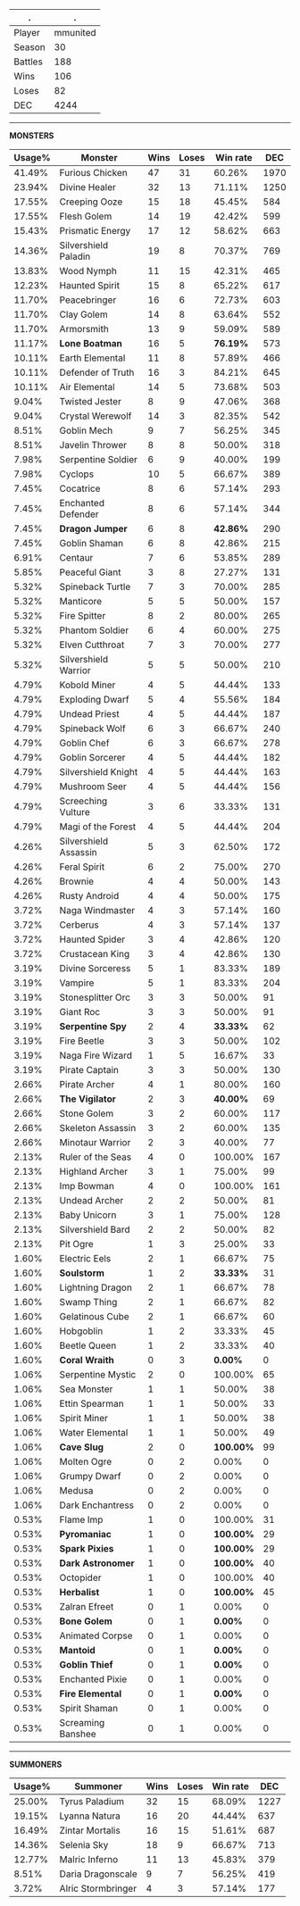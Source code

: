 .|.
|-|-
Player|mmunited
Season|30
Battles|188
Wins|106
Loses|82
DEC|4244

---
**MONSTERS**

Usage%|Monster|Wins|Loses|Win rate|DEC|
-|-|-|-|-|-|
41.49%|Furious Chicken|47|31|60.26%|1970|
23.94%|Divine Healer|32|13|71.11%|1250|
17.55%|Creeping Ooze|15|18|45.45%|584|
17.55%|Flesh Golem|14|19|42.42%|599|
15.43%|Prismatic Energy|17|12|58.62%|663|
14.36%|Silvershield Paladin|19|8|70.37%|769|
13.83%|Wood Nymph|11|15|42.31%|465|
12.23%|Haunted Spirit|15|8|65.22%|617|
11.70%|Peacebringer|16|6|72.73%|603|
11.70%|Clay Golem|14|8|63.64%|552|
11.70%|Armorsmith|13|9|59.09%|589|
11.17%|**Lone Boatman**|16|5|**76.19%**|573|
10.11%|Earth Elemental|11|8|57.89%|466|
10.11%|Defender of Truth|16|3|84.21%|645|
10.11%|Air Elemental|14|5|73.68%|503|
9.04%|Twisted Jester|8|9|47.06%|368|
9.04%|Crystal Werewolf|14|3|82.35%|542|
8.51%|Goblin Mech|9|7|56.25%|345|
8.51%|Javelin Thrower|8|8|50.00%|318|
7.98%|Serpentine Soldier|6|9|40.00%|199|
7.98%|Cyclops|10|5|66.67%|389|
7.45%|Cocatrice|8|6|57.14%|293|
7.45%|Enchanted Defender|8|6|57.14%|344|
7.45%|**Dragon Jumper**|6|8|**42.86%**|290|
7.45%|Goblin Shaman|6|8|42.86%|215|
6.91%|Centaur|7|6|53.85%|289|
5.85%|Peaceful Giant|3|8|27.27%|131|
5.32%|Spineback Turtle|7|3|70.00%|285|
5.32%|Manticore|5|5|50.00%|157|
5.32%|Fire Spitter|8|2|80.00%|265|
5.32%|Phantom Soldier|6|4|60.00%|275|
5.32%|Elven Cutthroat|7|3|70.00%|277|
5.32%|Silvershield Warrior|5|5|50.00%|210|
4.79%|Kobold Miner|4|5|44.44%|133|
4.79%|Exploding Dwarf|5|4|55.56%|184|
4.79%|Undead Priest|4|5|44.44%|187|
4.79%|Spineback Wolf|6|3|66.67%|240|
4.79%|Goblin Chef|6|3|66.67%|278|
4.79%|Goblin Sorcerer|4|5|44.44%|182|
4.79%|Silvershield Knight|4|5|44.44%|163|
4.79%|Mushroom Seer|4|5|44.44%|156|
4.79%|Screeching Vulture|3|6|33.33%|131|
4.79%|Magi of the Forest|4|5|44.44%|204|
4.26%|Silvershield Assassin|5|3|62.50%|172|
4.26%|Feral Spirit|6|2|75.00%|270|
4.26%|Brownie|4|4|50.00%|143|
4.26%|Rusty Android|4|4|50.00%|175|
3.72%|Naga Windmaster|4|3|57.14%|160|
3.72%|Cerberus|4|3|57.14%|137|
3.72%|Haunted Spider|3|4|42.86%|120|
3.72%|Crustacean King|3|4|42.86%|130|
3.19%|Divine Sorceress|5|1|83.33%|189|
3.19%|Vampire|5|1|83.33%|204|
3.19%|Stonesplitter Orc|3|3|50.00%|91|
3.19%|Giant Roc|3|3|50.00%|91|
3.19%|**Serpentine Spy**|2|4|**33.33%**|62|
3.19%|Fire Beetle|3|3|50.00%|102|
3.19%|Naga Fire Wizard|1|5|16.67%|33|
3.19%|Pirate Captain|3|3|50.00%|130|
2.66%|Pirate Archer|4|1|80.00%|160|
2.66%|**The Vigilator**|2|3|**40.00%**|69|
2.66%|Stone Golem|3|2|60.00%|117|
2.66%|Skeleton Assassin|3|2|60.00%|135|
2.66%|Minotaur Warrior|2|3|40.00%|77|
2.13%|Ruler of the Seas|4|0|100.00%|167|
2.13%|Highland Archer|3|1|75.00%|99|
2.13%|Imp Bowman|4|0|100.00%|161|
2.13%|Undead Archer|2|2|50.00%|81|
2.13%|Baby Unicorn|3|1|75.00%|128|
2.13%|Silvershield Bard|2|2|50.00%|82|
2.13%|Pit Ogre|1|3|25.00%|33|
1.60%|Electric Eels|2|1|66.67%|75|
1.60%|**Soulstorm**|1|2|**33.33%**|31|
1.60%|Lightning Dragon|2|1|66.67%|78|
1.60%|Swamp Thing|2|1|66.67%|82|
1.60%|Gelatinous Cube|2|1|66.67%|60|
1.60%|Hobgoblin|1|2|33.33%|45|
1.60%|Beetle Queen|1|2|33.33%|40|
1.60%|**Coral Wraith**|0|3|**0.00%**|0|
1.06%|Serpentine Mystic|2|0|100.00%|65|
1.06%|Sea Monster|1|1|50.00%|38|
1.06%|Ettin Spearman|1|1|50.00%|33|
1.06%|Spirit Miner|1|1|50.00%|38|
1.06%|Water Elemental|1|1|50.00%|49|
1.06%|**Cave Slug**|2|0|**100.00%**|99|
1.06%|Molten Ogre|0|2|0.00%|0|
1.06%|Grumpy Dwarf|0|2|0.00%|0|
1.06%|Medusa|0|2|0.00%|0|
1.06%|Dark Enchantress|0|2|0.00%|0|
0.53%|Flame Imp|1|0|100.00%|31|
0.53%|**Pyromaniac**|1|0|**100.00%**|29|
0.53%|**Spark Pixies**|1|0|**100.00%**|29|
0.53%|**Dark Astronomer**|1|0|**100.00%**|40|
0.53%|Octopider|1|0|100.00%|40|
0.53%|**Herbalist**|1|0|**100.00%**|45|
0.53%|Zalran Efreet|0|1|0.00%|0|
0.53%|**Bone Golem**|0|1|**0.00%**|0|
0.53%|Animated Corpse|0|1|0.00%|0|
0.53%|**Mantoid**|0|1|**0.00%**|0|
0.53%|**Goblin Thief**|0|1|**0.00%**|0|
0.53%|Enchanted Pixie|0|1|0.00%|0|
0.53%|**Fire Elemental**|0|1|**0.00%**|0|
0.53%|Spirit Shaman|0|1|0.00%|0|
0.53%|Screaming Banshee|0|1|0.00%|0|

---
**SUMMONERS**

Usage%|Summoner|Wins|Loses|Win rate|DEC|
-|-|-|-|-|-|
25.00%|Tyrus Paladium|32|15|68.09%|1227|
19.15%|Lyanna Natura|16|20|44.44%|637|
16.49%|Zintar Mortalis|16|15|51.61%|687|
14.36%|Selenia Sky|18|9|66.67%|713|
12.77%|Malric Inferno|11|13|45.83%|379|
8.51%|Daria Dragonscale|9|7|56.25%|419|
3.72%|Alric Stormbringer|4|3|57.14%|177|
